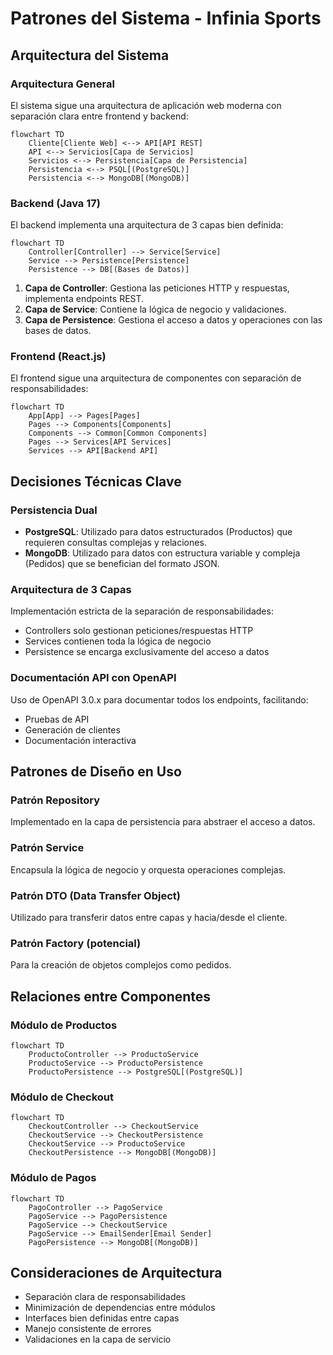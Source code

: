 # Patrones del Sistema - Infinia Sports

## Arquitectura del Sistema

### Arquitectura General
El sistema sigue una arquitectura de aplicación web moderna con separación clara entre frontend y backend:

```mermaid
flowchart TD
    Cliente[Cliente Web] <--> API[API REST]
    API <--> Servicios[Capa de Servicios]
    Servicios <--> Persistencia[Capa de Persistencia]
    Persistencia <--> PSQL[(PostgreSQL)]
    Persistencia <--> MongoDB[(MongoDB)]
```

### Backend (Java 17)
El backend implementa una arquitectura de 3 capas bien definida:

```mermaid
flowchart TD
    Controller[Controller] --> Service[Service]
    Service --> Persistence[Persistence]
    Persistence --> DB[(Bases de Datos)]
```

1. **Capa de Controller**: Gestiona las peticiones HTTP y respuestas, implementa endpoints REST.
2. **Capa de Service**: Contiene la lógica de negocio y validaciones.
3. **Capa de Persistence**: Gestiona el acceso a datos y operaciones con las bases de datos.

### Frontend (React.js)
El frontend sigue una arquitectura de componentes con separación de responsabilidades:

```mermaid
flowchart TD
    App[App] --> Pages[Pages]
    Pages --> Components[Components]
    Components --> Common[Common Components]
    Pages --> Services[API Services]
    Services --> API[Backend API]
```

## Decisiones Técnicas Clave

### Persistencia Dual
- **PostgreSQL**: Utilizado para datos estructurados (Productos) que requieren consultas complejas y relaciones.
- **MongoDB**: Utilizado para datos con estructura variable y compleja (Pedidos) que se benefician del formato JSON.

### Arquitectura de 3 Capas
Implementación estricta de la separación de responsabilidades:
- Controllers solo gestionan peticiones/respuestas HTTP
- Services contienen toda la lógica de negocio
- Persistence se encarga exclusivamente del acceso a datos

### Documentación API con OpenAPI
Uso de OpenAPI 3.0.x para documentar todos los endpoints, facilitando:
- Pruebas de API
- Generación de clientes
- Documentación interactiva

## Patrones de Diseño en Uso

### Patrón Repository
Implementado en la capa de persistencia para abstraer el acceso a datos.

### Patrón Service
Encapsula la lógica de negocio y orquesta operaciones complejas.

### Patrón DTO (Data Transfer Object)
Utilizado para transferir datos entre capas y hacia/desde el cliente.

### Patrón Factory (potencial)
Para la creación de objetos complejos como pedidos.

## Relaciones entre Componentes

### Módulo de Productos
```mermaid
flowchart TD
    ProductoController --> ProductoService
    ProductoService --> ProductoPersistence
    ProductoPersistence --> PostgreSQL[(PostgreSQL)]
```

### Módulo de Checkout
```mermaid
flowchart TD
    CheckoutController --> CheckoutService
    CheckoutService --> CheckoutPersistence
    CheckoutService --> ProductoService
    CheckoutPersistence --> MongoDB[(MongoDB)]
```

### Módulo de Pagos
```mermaid
flowchart TD
    PagoController --> PagoService
    PagoService --> PagoPersistence
    PagoService --> CheckoutService
    PagoService --> EmailSender[Email Sender]
    PagoPersistence --> MongoDB[(MongoDB)]
```

## Consideraciones de Arquitectura
- Separación clara de responsabilidades
- Minimización de dependencias entre módulos
- Interfaces bien definidas entre capas
- Manejo consistente de errores
- Validaciones en la capa de servicio
